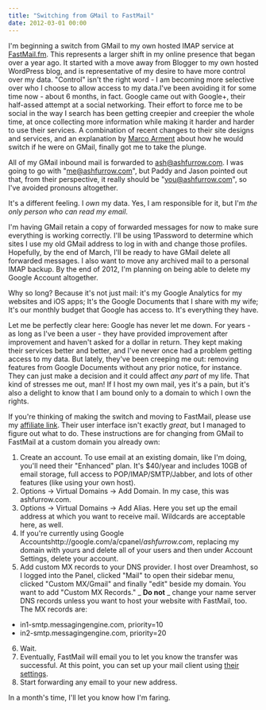 ```yaml
---
title: "Switching from GMail to FastMail"
date: 2012-03-01 00:00
---
```


I'm beginning a switch from GMail to my own hosted IMAP service at [FastMail.fm](http://www.fastmail.fm/?STKI=7977317). This represents a larger shift in my online presence that began over a year ago. It started with a move away from Blogger to my own hosted WordPress blog, and is representative of my desire to have more control over my data. "Control" isn't the right word - I am becoming more selective over who I choose to allow access to my data.<!--more-->I've been avoiding it for some time now - about 6 months, in fact. Google came out with Google+, their half-assed attempt at a social networking. Their effort to force me to be social in the way I search has been getting creepier and creepier the whole time, at once collecting more information while making it harder and harder to use their services. A combination of recent changes to their site designs and services, and an explanation by [Marco Arment](http://wiki.5by5.tv/wiki/Kindacritical_(5by5_Specials_4)) about how he would switch if he were on GMail, finally got me to take the plunge.

All of my GMail inbound mail is forwarded to [ash@ashfurrow.com](mailto:ash@ashfurrow.com). I was going to go with "me@ashfurrow.com", but Paddy and Jason pointed out that, from their perspective, it really should be "you@ashfurrow.com", so I've avoided pronouns altogether.

It's a different feeling. I _own_&nbsp;my data. Yes, I am responsible for it, but I'm _the only person who can read my email_.

I'm having GMail retain a copy of forwarded messages for now to make sure everything is working correctly. I'll be using 1Password to determine which sites I use my old GMail address to log in with and change those profiles. Hopefully, by the end of March, I'll be ready to have GMail delete all forwarded messages. I also want to move any archived mail to a personal IMAP backup. By the end of 2012, I'm planning on being able to delete my Google Account altogether.

Why so long? Because it's not just mail: it's my Google Analytics for my websites and iOS apps; It's the Google Documents that I share with my wife; It's our monthly budget that Google has access to. It's everything they have.

Let me be perfectly clear here: Google has never let me down. For years - as long as I've been a user - they have provided improvement after improvement and haven't asked for a dollar in return. They kept making their services better and better, and I've never once had a problem getting access to my data. But lately, they've been creeping me out: removing features from Google Documents without any prior notice, for instance. They can just make a decision and it could affect _any part_&nbsp;of my life. That kind of stresses me out, man! If I host my own mail, yes it's a pain, but it's also a delight to know that I am bound only to a domain to which I own the rights.

If you're thinking of making the switch and moving to FastMail, please use my [affiliate link](http://www.fastmail.fm/?STKI=7977317). Their user interface isn't exactly _great_, but I managed to figure out what to do. These instructions are for changing from GMail to FastMail at a custom domain you already own:

1. Create an account. To use email at an existing domain, like I'm doing, you'll need their "Enhanced" plan. It's $40/year and includes 10GB of email storage, full access to POP/IMAP/SMTP/Jabber, and lots of other features (like using your own host).
2. Options -> Virtual Domains -> Add Domain. In my case, this was ashfurrow.com.
3. Options -> Virtual Domains -> Add Alias. Here you set up the email address at which you want to receive mail. Wildcards are acceptable here, as well.
4. If you're currently using Google Accountshttp://google.com/a/cpanel/_ashfurrow.com_, replacing my domain with yours and delete all of your users and then under Account Settings, delete your account.
5. Add custom MX records to your DNS provider. I host over Dreamhost, so I logged into the Panel, clicked "Mail" to open their sidebar menu, clicked "Custom MX/Gmail" and finally "edit" beside my domain. You want to add "Custom MX Records." _ **Do not** _&nbsp;change your name server DNS records unless you want to host your website with FastMail, too. The MX records are:
  - in1-smtp.messagingengine.com, priority=10
  - in2-smtp.messagingengine.com, priority=20
6. Wait.
7. Eventually, FastMail will email you to let you know the transfer was successful. At this point, you can set up your mail client using [their settings](https://www.fastmail.fm/help/remote_email_access_server_names_and_ports.html?MLS=VD-*&Ust=82c0e469.8cbc41d7&MSS=!OP-*&UDm=49).
8. Start forwarding any email to your new address.

In a month's time, I'll let you know how I'm faring.

<!-- more -->
